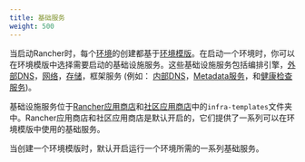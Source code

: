 ```yaml
---
title: 基础服务
weight: 500
---
```




当启动Rancher时，每个[环境](/docs/rancher/v1.x/cn/configuration/environments/)的创建都基于[环境模版](/docs/rancher/v1.x/cn/configuration/environments/#什么是环境模版)。在启动一个环境时，你可以在环境模版中选择需要启动的基础设施服务。这些基础设施服务包括编排引擎，[外部DNS](/docs/rancher/v1.x/cn/infrastructure/cattle/external-dns-service/)，[网络](/docs/rancher/v1.x/cn/rancher-services/networking/)，[存储](/docs/rancher/v1.x/cn/rancher-services/storage-service/)，框架服务 (例如： [内部DNS](/docs/rancher/v1.x/cn/rancher-services/dns-service/)，[Metadata服务](/docs/rancher/v1.x/cn/rancher-services/metadata-service)，和[健康检查服务](/docs/rancher/v1.x/cn/infrastructure/cattle/health-checks))。

基础设施服务位于[Rancher应用商店](https://github.com/rancher/rancher-catalog)和[社区应用商店](https://github.com/rancher/community-catalog)中的`infra-templates`文件夹中。Rancher应用商店和社区应用商店是默认开启的，它们提供了一系列可以在环境模版中使用的基础服务。

当创建一个环境模版时，默认开启运行一个环境所需的一系列基础服务。
